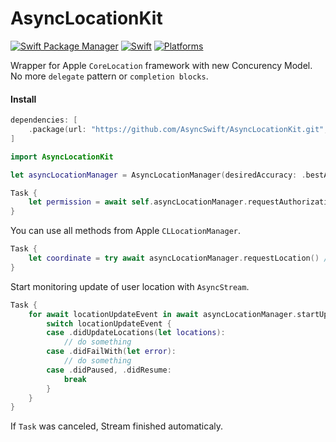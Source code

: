 # AsyncLocationKit

[![Swift Package Manager](https://img.shields.io/badge/Swift_Package_Manager-compatible-orange?style=flat)](https://img.shields.io/badge/Swift_Package_Manager-compatible-orange?style=flat)
[![Swift](https://img.shields.io/badge/Swift-5.5-orange?style=flat)](https://img.shields.io/badge/Swift-5.5-Orange?style=flat)
[![Platforms](https://img.shields.io/badge/platforms-iOS--13%20|%20macOS(beta)-orange?style=flat)](https://img.shields.io/badge/platforms-iOS--13%20|%20macOS(beta)-orange?style=flat)

Wrapper for Apple `CoreLocation` framework with new Concurency Model. No more `delegate` pattern or `completion blocks`.

#### Install

```swift
dependencies: [
    .package(url: "https://github.com/AsyncSwift/AsyncLocationKit.git", .upToNextMinor(from: "1.5.0"))
]
```



```swift
import AsyncLocationKit

let asyncLocationManager = AsyncLocationManager(desiredAccuracy: .bestAccuracy)

Task {
    let permission = await self.asyncLocationManager.requestAuthorizationWhenInUse() //returns CLAuthorizationStatus
}
```

You can use all methods from Apple `CLLocationManager`.

```swift
Task {
    let coordinate = try await asyncLocationManager.requestLocation() //Request user location once
}
```

Start monitoring update of user location with `AsyncStream`.

```swift
Task {
    for await locationUpdateEvent in await asyncLocationManager.startUpdatingLocation() {
        switch locationUpdateEvent {
        case .didUpdateLocations(let locations):
            // do something
        case .didFailWith(let error):
            // do something
        case .didPaused, .didResume: 
            break
        }
    }
}
```

If `Task` was canceled, Stream finished automaticaly.

